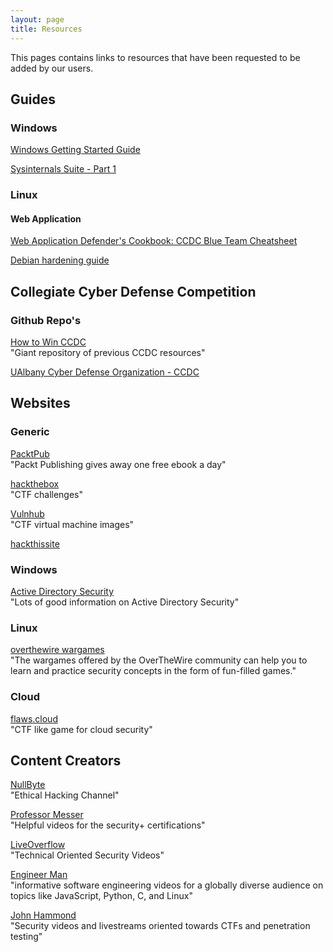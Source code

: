 ```yaml
---
layout: page
title: Resources
---
```


This pages contains links to resources that have been requested to be added by our users.

## Guides

### Windows

[Windows Getting Started Guide](https://tinyurl.com/CDOWindowsPrimerfall19)

[Sysinternals Suite - Part 1](https://tinyurl.com/CDOIntroSys)

### Linux

#### Web Application

[Web Application Defender's Cookbook: CCDC Blue Team Cheatsheet](https://www.trustwave.com/en-us/resources/blogs/spiderlabs-blog/web-application-defenders-cookbook-ccdc-blue-team-cheatsheet/)  

[Debian hardening guide](http://firewallingit.blogspot.com/2015/04/ccdc-debian-hardening-guide.html)  

## Collegiate Cyber Defense Competition

### Github Repo's

[How to Win CCDC](https://github.com/mubix/howtowinccdc)  
"Giant repository of previous CCDC resources"  

[UAlbany Cyber Defense Organization - CCDC ](https://github.com/cyber-defense-organization/CCDC)

## Websites

### Generic

[PacktPub](https://www.packtpub.com/free-learning)  
"Packt Publishing gives away one free ebook a day"  

[hackthebox](https://www.hackthebox.eu/)  
"CTF challenges"  

[Vulnhub](https://www.vulnhub.com/)  
"CTF virtual machine images"  

[hackthissite](https://www.hackthissite.org/)

### Windows 

[Active Directory Security](https://adsecurity.org/)  
"Lots of good information on Active Directory Security"  

### Linux

[overthewire wargames](https://overthewire.org/wargames/)  
"The wargames offered by the OverTheWire community can help you to learn and practice security concepts in the form of fun-filled games."  

### Cloud 
[flaws.cloud](http://flaws.cloud/)  
"CTF like game for cloud security"  

## Content Creators

[NullByte](https://www.youtube.com/channel/UCgTNupxATBfWmfehv21ym-g/featured)  
"Ethical Hacking Channel"

[Professor Messer](https://www.youtube.com/user/professormesser)  
"Helpful videos for the security+ certifications"

[LiveOverflow](https://www.youtube.com/channel/UClcE-kVhqyiHCcjYwcpfj9w)  
"Technical Oriented Security Videos"

[Engineer Man](https://www.youtube.com/channel/UCrUL8K81R4VBzm-KOYwrcxQ/playlists)  
"informative software engineering videos for a globally diverse audience on topics like JavaScript, Python, C, and Linux"

[John Hammond](https://www.youtube.com/channel/UCVeW9qkBjo3zosnqUbG7CFw)  
"Security videos and livestreams oriented towards CTFs and penetration testing"
